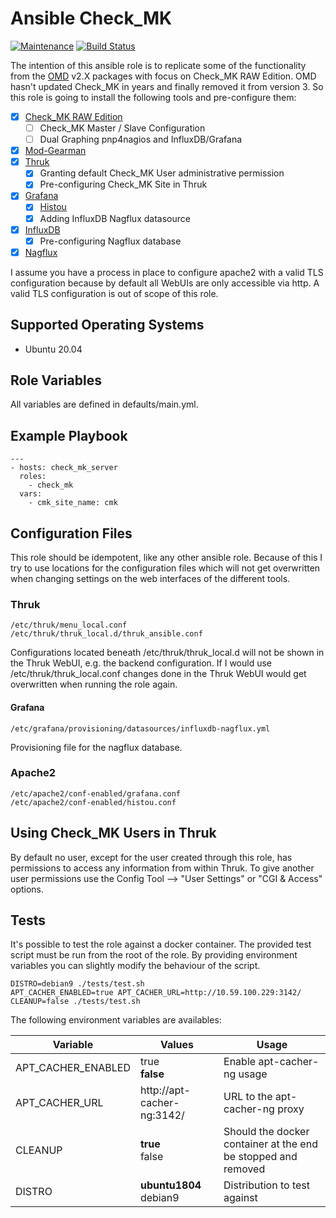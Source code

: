 # Ansible Check_MK

[![Maintenance](https://img.shields.io/maintenance/yes/2021.svg)](https://github.com/Madic-/ansible-check_mk) [![Build Status](https://travis-ci.org/Madic-/ansible-check_mk.svg?branch=master)](https://travis-ci.org/Madic-/ansible-check_mk)

The intention of this ansible role is to replicate some of the functionality from the [OMD](https://labs.consol.de/de/omd/) v2.X packages with focus on Check_MK RAW Edition. OMD hasn't updated Check_MK in years and finally removed it from version 3. So this role is going to install the following tools and pre-configure them:

* [x] [Check_MK RAW Edition](https://mathias-kettner.de)
  * [ ] Check_MK Master / Slave Configuration
  * [ ] Dual Graphing pnp4nagios and InfluxDB/Grafana
* [x] [Mod-Gearman](https://mod-gearman.org/)
* [x] [Thruk](https://www.thruk.org)
  * [x] Granting default Check_MK User administrative permission
  * [x] Pre-configuring Check_MK Site in Thruk
* [x] [Grafana](https://grafana.com)
  * [x] [Histou](https://github.com/Griesbacher/histou)
  * [x] Adding InfluxDB Nagflux datasource
* [x] [InfluxDB](https://www.influxdata.com)
  * [x] Pre-configuring Nagflux database
* [x] [Nagflux](https://github.com/Griesbacher/nagflux)

I assume you have a process in place to configure apache2 with a valid TLS configuration because by default all WebUIs are only accessible via http. A valid TLS configuration is out of scope of this role.

## Supported Operating Systems

* Ubuntu 20.04

## Role Variables

All variables are defined in defaults/main.yml.

## Example Playbook

    ---
    - hosts: check_mk_server
      roles:
        - check_mk
      vars:
        - cmk_site_name: cmk

## Configuration Files

This role should be idempotent, like any other ansible role. Because of this I try to use locations for the configuration files which will not get overwritten when changing settings on the web interfaces of the different tools.

### Thruk

    /etc/thruk/menu_local.conf
    /etc/thruk/thruk_local.d/thruk_ansible.conf

Configurations located beneath /etc/thruk/thruk_local.d will not be shown in the Thruk WebUI, e.g. the backend configuration. If I would use /etc/thruk/thruk_local.conf changes done in the Thruk WebUI would get overwritten when running the role again.

#### Grafana

    /etc/grafana/provisioning/datasources/influxdb-nagflux.yml

Provisioning file for the nagflux database.

### Apache2

    /etc/apache2/conf-enabled/grafana.conf
    /etc/apache2/conf-enabled/histou.conf

## Using Check_MK Users in Thruk

By default no user, except for the user created through this role, has permissions to access any information from within Thruk. To give another user permissions use the Config Tool --> "User Settings" or "CGI & Access" options.

## Tests

It's possible to test the role against a docker container. The provided test script must be run from the root of the role. By providing environment variables you can slightly modify the behaviour of the script.

    DISTRO=debian9 ./tests/test.sh
    APT_CACHER_ENABLED=true APT_CACHER_URL=http://10.59.100.229:3142/ CLEANUP=false ./tests/test.sh

The following environment variables are availables:

| Variable           | Values                     | Usage                                                         |
| ------------------ | -------------------------- | ------------------------------------------------------------- |
| APT_CACHER_ENABLED | true<br>**false**          | Enable apt-cacher-ng usage                                    |
| APT_CACHER_URL     | http://apt-cacher-ng:3142/ | URL to the apt-cacher-ng proxy                                |
| CLEANUP            | **true**<br>false          | Should the docker container at the end be stopped and removed |
| DISTRO             | **ubuntu1804**<br>debian9  | Distribution to test against                                  |
